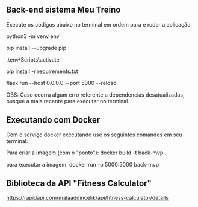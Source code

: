 ## Back-end sistema Meu Treino

Execute os codigos abaixo no terminal em ordem para e rodar a aplicação.

python3 -m venv env

pip install --upgrade pip

.\env\Scripts\activate

pip install -r requirements.txt

flask run --host 0.0.0.0 --port 5000 --reload

OBS: Caso ocorra algum erro referente a dependencias desatualizadas, busque a mais recente para executar no terminal.

## Executando com Docker

Com o serviço docker executando use os seguintes comandos em seu terminal:

Para criar a imagem (com o "ponto"):
docker build -t back-mvp .

para executar a imagem:
docker run -p 5000:5000 back-mvp

## Biblioteca da API "Fitness Calculator"

https://rapidapi.com/malaaddincelik/api/fitness-calculator/details

